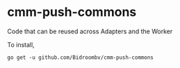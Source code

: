 # cmm-push-commons
Code that can be reused across Adapters and the Worker


To install,

`go get -u github.com/Bidroombv/cmm-push-commons`